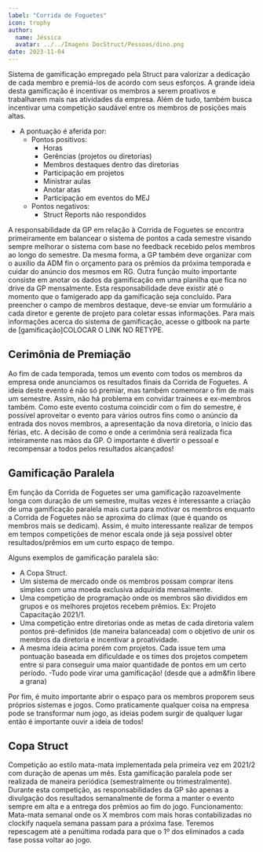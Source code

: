 ```yaml
---
label: "Corrida de Foguetes"
icon: trophy
author:
  name: Jéssica
  avatar: ../../Imagens DocStruct/Pessoas/dino.png
date: 2023-11-04
---
```

Sistema de gamificação empregado pela Struct para valorizar a dedicação de cada membro e premiá-los de acordo com seus esforços. A grande ideia desta gamificação é incentivar os membros a serem proativos e trabalharem mais nas atividades da empresa. Além de tudo, também busca incentivar uma competição saudável entre os membros de posições mais altas.

- A pontuação é aferida por:
	- Pontos positivos:
		- Horas
		- Gerências (projetos ou diretorias)
		- Membros destaques dentro das diretorias
		- Participação em projetos
		- Ministrar aulas
		- Anotar atas
		- Participação em eventos do MEJ
	- Pontos negativos:
		- Struct Reports não respondidos

A responsabilidade da GP em relação à Corrida de Foguetes se encontra primeiramente em balancear o sistema de pontos a cada semestre visando sempre melhorar o sistema com base no feedback recebido pelos membros ao longo do semestre. Da mesma forma, a GP também deve organizar com o auxílio da ADM fin o orçamento para os prêmios da próxima temporada e cuidar do anúncio dos mesmos em RG.
Outra função muito importante consiste em anotar os dados da gamificação em uma planilha que fica no drive da GP mensalmente. Esta responsabilidade deve existir até o momento que o famigerado app da gamificação seja concluído. Para preencher o campo de membros destaque, deve-se enviar um formulário a cada diretor e gerente de projeto para coletar essas informações.
Para mais informações acerca do sistema de gamificação, acesse o gitbook na parte de [gamificação]COLOCAR O LINK NO RETYPE.


## Cerimônia de Premiação

Ao fim de cada temporada, temos um evento com todos os membros da empresa onde anunciamos os resultados finais da Corrida de Foguetes. A ideia deste evento é não só premiar, mas também comemorar o fim de mais um semestre. Assim, não há problema em convidar trainees e ex-membros também. Como este evento costuma coincidir com o fim do semestre, é possível aproveitar o evento para vários outros fins como o anúncio da entrada dos novos membros, a apresentação da nova diretoria, o início das férias, etc.
A decisão de como e onde a cerimônia será realizada fica inteiramente nas mãos da GP. O importante é divertir o pessoal e recompensar a todos pelos resultados alcançados!

## Gamificação Paralela

Em função da Corrida de Foguetes ser uma gamificação razoavelmente longa com duração de um semestre, muitas vezes é interessante a criação de uma gamificação paralela mais curta para motivar os membros enquanto a Corrida de Foguetes não se aproxima do clímax (que é quando os membros mais se dedicam). Assim, é muito interessante realizar de tempos em tempos competições de menor escala onde já seja possível obter resultados/prêmios em um curto espaço de tempo.

Alguns exemplos de gamificação paralela são:
- A Copa Struct.
- Um sistema de mercado onde os membros possam comprar itens simples com uma moeda exclusiva adquirida mensalmente.
- Uma competição de programação onde os membros são divididos em grupos e os melhores projetos recebem prêmios. Ex: Projeto Capacitação 2021/1.
- Uma competição entre diretorias onde as metas de cada diretoria valem pontos pré-definidos (de maneira balanceada) com o objetivo de unir os membros da diretoria e incentivar a proatividade.
- A mesma ideia acima porém com projetos. Cada issue tem uma pontuação baseada em dificuldade e os times dos projetos competem entre si para conseguir uma maior quantidade de pontos em um certo período.
-Tudo pode virar uma gamificação! (desde que a adm&fin libere a grana) 

Por fim, é muito importante abrir o espaço para os membros proporem seus próprios sistemas e jogos. Como praticamente qualquer coisa na empresa pode se transformar num jogo, as ideias podem surgir de qualquer lugar então é importante ouvir a ideia de todos!


## Copa Struct

Competição ao estilo mata-mata implementada pela primeira vez em 2021/2 com duração de apenas um mês. Esta gamificação paralela pode ser realizada de maneira periódica (semestralmente ou trimestralmente). Durante esta competição, as responsabilidades da GP são apenas a divulgação dos resultados semanalmente de forma a manter o evento sempre em alta e a entrega dos prêmios ao fim do jogo. 
Funcionamento: Mata-mata semanal onde os X membros com mais horas contabilizadas no clockify naquela semana passam para a próxima fase. Teremos repescagem até a penúltima rodada para que o 1º dos eliminados a cada fase possa voltar ao jogo. 
